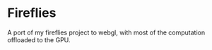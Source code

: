 # Fireflies

A port of my fireflies project to webgl, with most of the computation offloaded
to the GPU.
